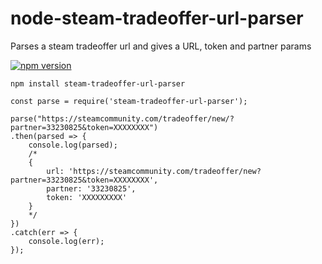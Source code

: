 # node-steam-tradeoffer-url-parser
Parses a steam tradeoffer url and gives a URL, token and partner params

[![npm version](https://img.shields.io/npm/v/steam-tradeoffer-url-parser.svg)](https://npmjs.com/package/steam-tradeoffer-url-parser)

```
npm install steam-tradeoffer-url-parser
```

```
const parse = require('steam-tradeoffer-url-parser');

parse("https://steamcommunity.com/tradeoffer/new/?partner=33230825&token=XXXXXXXX")
.then(parsed => {
	console.log(parsed);
	/*
	{
		url: 'https://steamcommunity.com/tradeoffer/new?partner=33230825&token=XXXXXXXX',
		partner: '33230825',
		token: 'XXXXXXXXX'
	}
	*/
})
.catch(err => {
	console.log(err);
});
```